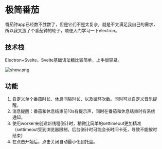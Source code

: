 # 极简番茄
番茄钟app已经数不胜数了，但是它们不是太复杂，就是不太满足我自己的需求，所以我又造了个番茄钟的轮子，顺便入门学习一下electron。

## 技术栈
Electron+Svelte。Svelte基础语法糖比较简单，上手很容易。

![show.png](https://github.com/allworldg/tomato/blob/master/show.png)

## 功能
1. 自定义单个番茄时长、休息间隔时长、以及循环次数。同时可以自定义音乐提醒。
2. 消息提醒：番茄和休息结束前10s有提示声，同时在番茄和休息结束时有系统通知。
3. 使用worker来创建新线程倒计时，稍微比简单的settimeout更加精准（settimeout受到浏览器限制，后台倒计时可能会长时间卡死，导致不能按时结束）
4. 在点击开始后，点击关闭自动最小化到托盘。
